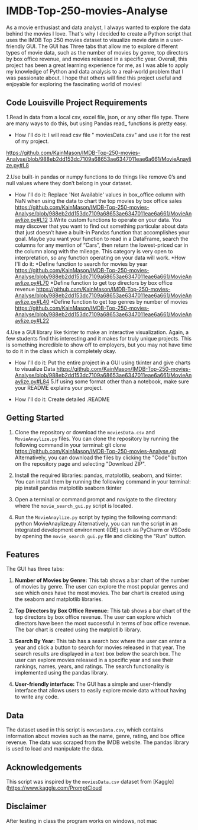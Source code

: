 # IMDB-Top-250-movies-Analyse

As a movie enthusiast and data analyst, I always wanted to explore the data behind the movies I love. That's why I decided to create a Python script that uses the IMDB Top 250 movies dataset to visualize movie data in a user-friendly GUI. The GUI has Three tabs that allow me to explore different types of movie data, such as the number of movies by genre, top directors by box office revenue, and movies released in a specific year.
Overall, this project has been a great learning experience for me, as I was able to apply my knowledge of Python and data analysis to a real-world problem that I was passionate about. I hope that others will find this project useful and enjoyable for exploring the fascinating world of movies!

## Code Louisville Project Requirements

1.Read in data from a local csv,
excel file, json, or any other
file type. There are many
ways to do this, but using
Pandas read_ functions is
pretty easy.

* How I'll do it: I will read csv file " moviesData.csv" and use it for the rest of my project.

<https://github.com/KainMason/IMDB-Top-250-movies-Analyse/blob/988eb2dd153dc7109a68653ae6347011eae6a661/MovieAnaylize.py#L8>

2.Use built-in pandas or numpy
functions to do things like
remove 0’s and null values
where they don’t belong in
your dataset.

* How I'll do it:  Replace 'Not Available' values in box_office column with NaN when using the data to chart the top movies by box office sales
<https://github.com/KainMason/IMDB-Top-250-movies-Analyse/blob/988eb2dd153dc7109a68653ae6347011eae6a661/MovieAnaylize.py#L12>
3.Write custom functions to
operate on your data. You
may discover that you want to
find out something particular
about data that just doesn’t
have a built-in Pandas
function that accomplishes
your goal. Maybe you want
your function to read in a
DataFrame, search the
columns for any mention of
“Cars”, then return the
lowest-priced car in the
column along with the
mileage. This category is very
open to interpretation, so any
function operating on your
data will work.
*How I'll do it:
*Define function to search for movies by year
<https://github.com/KainMason/IMDB-Top-250-movies-Analyse/blob/988eb2dd153dc7109a68653ae6347011eae6a661/MovieAnaylize.py#L70>
*Define function to get top directors by box office revenue
<https://github.com/KainMason/IMDB-Top-250-movies-Analyse/blob/988eb2dd153dc7109a68653ae6347011eae6a661/MovieAnaylize.py#L40>
*Define function to get top genres by number of movies
<https://github.com/KainMason/IMDB-Top-250-movies-Analyse/blob/988eb2dd153dc7109a68653ae6347011eae6a661/MovieAnaylize.py#L22>

4.Use a GUI library like tkinter
to make an interactive
visualization. Again, a few
students find this interesting
and it makes for truly unique
projects. This is something
incredible to show off to
employers, but you may not
have time to do it in the class
which is completely okay.

* How I'll do it: Put the entire project in a GUI using tkinter and give charts to visualize Data
<https://github.com/KainMason/IMDB-Top-250-movies-Analyse/blob/988eb2dd153dc7109a68653ae6347011eae6a661/MovieAnaylize.py#L84>
5.If using some format other
than a notebook, make sure
your README explains your
project.

* How I'll do it: Create detailed .README

## Getting Started

1. Clone the repository or download the `moviesData.csv` and `MovieAnaylize.py` files. You can clone the repository by running the following command in your terminal:
git clone <https://github.com/KainMason/IMDB-Top-250-movies-Analyse.git>
Alternatively, you can download the files by clicking the "Code" button on the repository page and selecting "Download ZIP".
2. Install the required libraries: pandas, matplotlib, seaborn, and tkinter. You can install them by running the following command in your terminal:
pip install pandas matplotlib seaborn tkinter

3. Open a terminal or command prompt and navigate to the directory where the `movie_search_gui.py` script is located.
4. Run the `MovieAnaylize.py` script by typing the following command:
python MovieAnaylize.py
Alternatively, you can run the script in an integrated development environment (IDE) such as PyCharm or VSCode by opening the `movie_search_gui.py` file and clicking the "Run" button.

## Features

The GUI has three tabs:

1. **Number of Movies by Genre:** This tab shows a bar chart of the number of movies by genre. The user can explore the most popular genres and see which ones have the most movies. The bar chart is created using the seaborn and matplotlib libraries.

2. **Top Directors by Box Office Revenue:** This tab shows a bar chart of the top directors by box office revenue. The user can explore which directors have been the most successful in terms of box office revenue. The bar chart is created using the matplotlib library.

3. **Search By Year:** This tab has a search box where the user can enter a year and click a button to search for movies released in that year. The search results are displayed in a text box below the search box. The user can explore movies released in a specific year and see their rankings, names, years, and ratings. The search functionality is implemented using the pandas library.

4. **User-friendly interface:** The GUI has a simple and user-friendly interface that allows users to easily explore movie data without having to write any code.

## Data

The dataset used in this script is `moviesData.csv`, which contains information about movies such as the name, genre, rating, and box office revenue. The data was scraped from the IMDB website. The pandas library is used to load and manipulate the data.

## Acknowledgements

This script was inspired by the `moviesData.csv` dataset from [Kaggle](https://www.kaggle.com/PromptCloud

## Disclaimer

After testing in class the program works on windows, not mac

